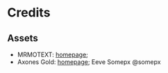# Credits

## Assets

* MRMOTEXT: [homepage](https://mrmotarius.itch.io/mrmotext);
* Axones Gold: [homepage](https://somepx.itch.io/axones-gold); Eeve Somepx @somepx

